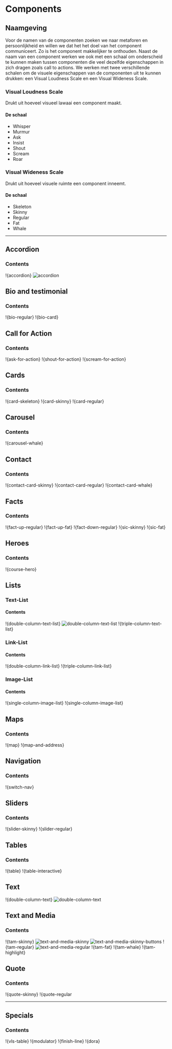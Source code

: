 # Components
## Naamgeving
Voor de namen van de componenten zoeken we naar metaforen en persoonlijkheid en willen we dat het het doel van het component communiceert. Zo is het component makkelijker te onthouden. 
Naast de naam van een component werken we ook met een schaal om  onderscheid te kunnen maken tussen componenten die veel dezelfde  eigenschappen in zich dragen zoals call to actions.
We werken met twee verschillende schalen om de visuele eigenschappen van de componenten uit te kunnen drukken: een Visual Loudness Scale en een Visual Wideness Scale. 
### Visual Loudness Scale 
Drukt uit hoeveel visueel lawaai een component maakt. 
#### De schaal
- Whisper
- Murmur
- Ask
- Insist
- Shout
- Scream
- Roar
### Visual Wideness Scale
Drukt uit hoeveel visuele ruimte een component inneemt.
#### De schaal
- Skeleton
- Skinny
- Regular
- Fat
- Whale

---

## Accordion
### Contents
!{accordion}
![accordion](https://user-images.githubusercontent.com/9093958/42027419-f40031ce-7ac9-11e8-97bb-bb9bbe6f1977.jpg)

## Bio and testimonial
### Contents
!{bio-regular}
!{bio-card}

## Call for Action
### Contents
!{ask-for-action}
!{shout-for-action}
!{scream-for-action}

## Cards
### Contents
!{card-skeleton}
!{card-skinny}
!{card-regular}

## Carousel
### Contents
!{carousel-whale}

## Contact
### Contents
!{contact-card-skinny}
!{contact-card-regular}
!{contact-card-whale}

## Facts
### Contents
!{fact-up-regular}
!{fact-up-fat}
!{fact-down-regular}
!{sic-skinny}
!{sic-fat}

## Heroes
### Contents
!{course-hero}

## Lists
### Text-List
#### Contents
!{double-column-text-list}
![double-column-text-list](https://user-images.githubusercontent.com/9093958/42025827-dd73528c-7ac5-11e8-9482-9e0ec0915960.jpg)
!{triple-column-text-list}

### Link-List
#### Contents
!{double-column-link-list}
!{triple-column-link-list}

### Image-List
#### Contents
!{single-column-image-list}
!{single-column-image-list}

## Maps
### Contents
!{map}
!{map-and-address}

## Navigation
### Contents
!{switch-nav}

## Sliders
### Contents
!{slider-skinny}
!{slider-regular}

## Tables
### Contents
!{table}
!{table-interactive}

## Text
!{double-column-text}
![double-column-text](https://user-images.githubusercontent.com/9093958/42026419-555f5740-7ac7-11e8-9a6e-31f8fecb7495.jpg)

## Text and Media
### Contents
!{tam-skinny}
![text-and-media-skinny](https://user-images.githubusercontent.com/9093958/42026182-c139e6de-7ac6-11e8-82f6-7daa1a83c016.jpg)
![text-and-media-skinny-buttons](https://user-images.githubusercontent.com/9093958/42026197-c917b930-7ac6-11e8-8c9a-433441174c22.jpg)
!{tam-regular}
![text-and-media-regular](https://user-images.githubusercontent.com/9093958/42027770-c3db9758-7aca-11e8-8019-09d45b10cef5.jpg)
!{tam-fat}
!{tam-whale}
!{tam-highlight}

## Quote
### Contents
!{quote-skinny}
!{quote-regular

---

## Specials
### Contents
!{vls-table}
!{modulator}
!{finish-line}
!{dora}
